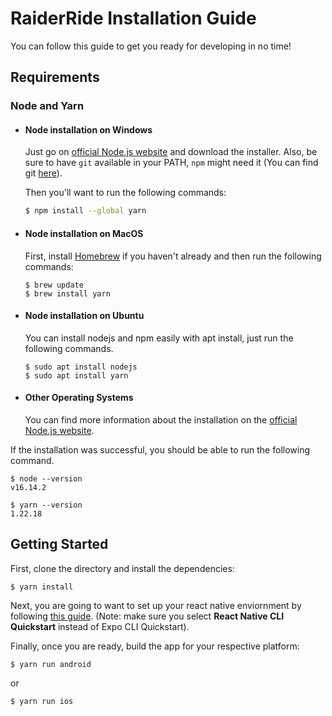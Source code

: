 # RaiderRide Installation Guide

You can follow this guide to get you ready for developing in no time!

## Requirements

### Node and Yarn

- #### Node installation on Windows

  Just go on [official Node.js website](https://nodejs.org/) and download the installer.
  Also, be sure to have `git` available in your PATH, `npm` might need it (You can find git [here](https://git-scm.com/)).

  Then you'll want to run the following commands:

  ```sh
  $ npm install --global yarn
  ```

- #### Node installation on MacOS

  First, install [Homebrew](https://brew.sh/) if you haven't already and then run the following commands:

      $ brew update
      $ brew install yarn

- #### Node installation on Ubuntu

  You can install nodejs and npm easily with apt install, just run the following commands.

      $ sudo apt install nodejs
      $ sudo apt install yarn

- #### Other Operating Systems
  You can find more information about the installation on the [official Node.js website](https://nodejs.org/).

If the installation was successful, you should be able to run the following command.

    $ node --version
    v16.14.2

    $ yarn --version
    1.22.18

## Getting Started

First, clone the directory and install the dependencies:

```
$ yarn install
```

Next, you are going to want to set up your react native enviornment by following [this guide](https://reactnative.dev/docs/environment-setup#installing-dependencies). (Note: make sure you select **React Native CLI Quickstart** instead of Expo CLI Quickstart).

Finally, once you are ready, build the app for your respective platform:

```
$ yarn run android
```

or

```
$ yarn run ios
```
